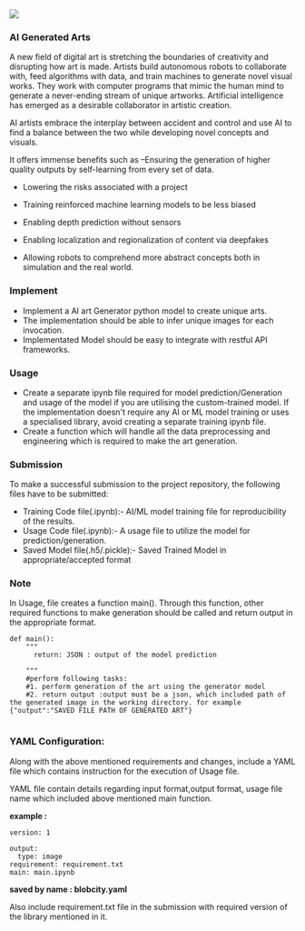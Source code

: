 <img src="https://miro.medium.com/max/1400/1*YiWMus7TRTugrljVyTeCZw.jpeg">

### AI Generated Arts

A new field of digital art is stretching the boundaries of creativity and disrupting how art is made. Artists build autonomous robots to collaborate with, feed algorithms with data, and train machines to generate novel visual works. They work with computer programs that mimic the human mind to generate a never-ending stream of unique artworks. Artificial intelligence has emerged as a desirable collaborator in artistic creation.

AI artists embrace the interplay between accident and control and use AI to find a balance between the two while developing novel concepts and visuals. 


It offers immense benefits such as
–Ensuring the generation of higher quality outputs by self-learning from every set of data.

- Lowering the risks associated with a project

- Training reinforced machine learning models to be less biased

- Enabling depth prediction without sensors

- Enabling localization and regionalization of content via deepfakes

- Allowing robots to comprehend more abstract concepts both in simulation and the real world.

### Implement

* Implement a AI art Generator python model to create unique arts.
* The implementation should be able to infer unique images for each invocation.
* Implementated Model should be easy to integrate with restful API frameworks.


### Usage

* Create a separate ipynb file required for model prediction/Generation and usage of the model if you are utilising the custom-trained model. If the implementation doesn't require any AI or ML model training or uses a specialised library, avoid creating a separate training ipynb file.
* Create a function which will handle all the data preprocessing and engineering which is required to make the art generation.

### Submission

To make a successful submission to the project repository, the following files have to be submitted:

* Training Code file(.ipynb):- AI/ML model training file for reproducibility of the results.
* Usage Code file(.ipynb):- A usage file to utilize the model for prediction/generation.
* Saved Model file(.h5/.pickle):- Saved Trained Model in appropriate/accepted format

### Note

In Usage, file creates a function main(). Through this function, other required functions to make generation should be called and return output in the appropriate format.

```
def main():  
    """
      return: JSON : output of the model prediction

    """
    #perform following tasks:
    #1. perform generation of the art using the generator model
    #2. return output :output must be a json, which included path of the generated image in the working directory. for example {"output":"SAVED FILE PATH OF GENERATED ART"}
    
```

### YAML Configuration:

Along with the above mentioned requirements and changes, include a YAML file which contains instruction for the execution of Usage file.

YAML file contain details regarding input format,output format, usage file name which included above mentioned main function.

**example :**

```
version: 1

output:
  type: image
requirement: requirement.txt
main: main.ipynb
```
**saved by name : blobcity.yaml**

Also include requirement.txt file in the submission with required version of the library mentioned in it.
